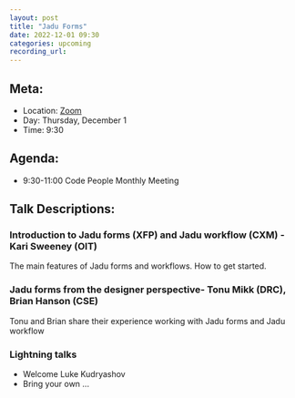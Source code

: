 ```yaml
---
layout: post
title: "Jadu Forms"
date: 2022-12-01 09:30
categories: upcoming
recording_url: 
---
```


## Meta:

- Location: [Zoom](https://z.umn.edu/cpmstream)
- Day: Thursday, December 1
- Time: 9:30

## Agenda:

- 9:30-11:00 Code People Monthly Meeting

## Talk Descriptions:

### Introduction to Jadu forms (XFP) and Jadu workflow (CXM) - Kari Sweeney (OIT)

The main features of Jadu forms and workflows. How to get started.

### Jadu forms from the designer perspective- Tonu Mikk (DRC), Brian Hanson (CSE)

Tonu and Brian share their experience working with Jadu forms and Jadu workflow

### Lightning talks
- Welcome Luke Kudryashov
- Bring your own ...
